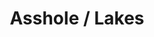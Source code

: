 ---
ee_id: '4117'
site: '1'
type: '2'
url: 2013-189-asshole-lakes
title: Asshole / Lakes
year: '2013'
display_year: '2013'
medium: 1920x1080 H.264/MPEG-4 Part 10 looped digital file (from ​lossless ​Quicktime
  Animation master), media player, 70” flatscreen, armature, various cables
dims: 79 x 36.5 x 11 inches
pitch: ''
ps: ''
live_url: ''
related: "[4174] [2014-095-hillary-lakes] 2014 095 Asshole 2 / Lakes"
youtube: ''
related_code: ''
imgs: asshole-lakes-2013-189-install-Heart-01-database-SM.jpg
subheading: ''
download: ''
add_credit: ''
commission: ''
layout: things-i-made
---